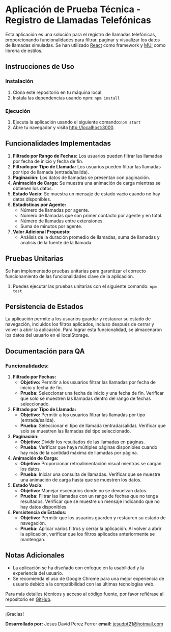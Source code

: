 # Aplicación de Prueba Técnica - Registro de Llamadas Telefónicas

Esta aplicación es una solución para el registro de llamadas telefónicas, proporcionando funcionalidades para filtrar,
paginar y visualizar los datos de llamadas simuladas. Se han utilizado [React](https://reactjs.org/) como framework y
[MUI](https://mui.com/) como librería de estilos.

## Instrucciones de Uso

### Instalación

1. Clona este repositorio en tu máquina local.
2. Instala las dependencias usando npm: `npm install`

### Ejecución

1. Ejecuta la aplicación usando el siguiente comando:`npm start`
2. Abre tu navegador y visita [http://localhost:3000](http://localhost:3000).

## Funcionalidades Implementadas

1. **Filtrado por Rango de Fechas:** Los usuarios pueden filtrar las llamadas por fecha de inicio y fecha de fin.
2. **Filtrado por Tipo de Llamada:** Los usuarios pueden filtrar las llamadas por tipo de llamada (entrada/salida).
3. **Paginación:** Los datos de llamadas se presentan con paginación.
4. **Animación de Carga:** Se muestra una animación de carga mientras se obtienen los datos.
5. **Estado Vacío:** Se muestra un mensaje de estado vacío cuando no hay datos disponibles.
6. **Estadísticas por Agente:**
    - Número de llamadas por agente.
    - Número de llamadas que son primer contacto por agente y en total.
    - Número de llamadas entre extensiones.
    - Suma de minutos por agente.
7. **Valor Adicional Propuesto:**
    - Análisis de la duración promedio de llamadas, suma de llamadas y analisis de la fuente de la llamada.

## Pruebas Unitarias

Se han implementado pruebas unitarias para garantizar el correcto funcionamiento de las funcionalidades clave de la
aplicación.

1. Puedes ejecutar las pruebas unitarias con el siguiente comando: `npm test`

## Persistencia de Estados

La aplicación permite a los usuarios guardar y restaurar su estado de navegación, incluidos los filtros aplicados,
incluso después de cerrar y volver a abrir la aplicación. Para lograr esta funcionalidad, se almacenaron los datos del
usuario en el localStorage.

## Documentación para QA

### Funcionalidades:

1. **Filtrado por Fechas:**
    - **Objetivo:** Permitir a los usuarios filtrar las llamadas por fecha de inicio y fecha de fin.
    - **Prueba:** Seleccionar una fecha de inicio y una fecha de fin. Verificar que solo se muestren las llamadas dentro
      del rango de fechas seleccionado.
2. **Filtrado por Tipo de Llamada:**
    - **Objetivo:** Permitir a los usuarios filtrar las llamadas por tipo (entrada/salida).
    - **Prueba:** Seleccionar el tipo de llamada (entrada/salida). Verificar que solo se muestren las llamadas del tipo
      seleccionado.
3. **Paginación:**
    - **Objetivo:** Dividir los resultados de las llamadas en páginas.
    - **Prueba:** Verificar que haya múltiples páginas disponibles cuando hay más de la cantidad máxima de llamadas por
      página.
4. **Animación de Carga:**
    - **Objetivo:** Proporcionar retroalimentación visual mientras se cargan los datos.
    - **Prueba:** Iniciar una consulta de llamadas. Verificar que se muestre una animación de carga hasta que se
      muestren los datos.
5. **Estado Vacío:**
    - **Objetivo:** Manejar escenarios donde no se devuelvan datos.
    - **Prueba:** Filtrar las llamadas con un rango de fechas que no tenga resultados. Verificar que se muestre un
      mensaje indicando que no hay datos disponibles.
6. **Persistencia de Estados:**
    - **Objetivo:** Permitir que los usuarios guarden y restauren su estado de navegación.
    - **Prueba:** Aplicar varios filtros y cerrar la aplicación. Al volver a abrir la aplicación, verificar que los
      filtros aplicados anteriormente se mantengan.

## Notas Adicionales

-   La aplicación se ha diseñado con enfoque en la usabilidad y la experiencia del usuario.
-   Se recomienda el uso de Google Chrome para una mejor experiencia de usuario debido a la compatibilidad con las
    últimas tecnologías web.

Para más detalles técnicos y acceso al código fuente, por favor refiérase al repositorio en
[GitHub](https://github.com/Hipns1/wekall_PT).

---

¡Gracias!

**Desarrollado por:** Jesus David Perez Ferrer **email:** jesudpf21@hotmail.com
